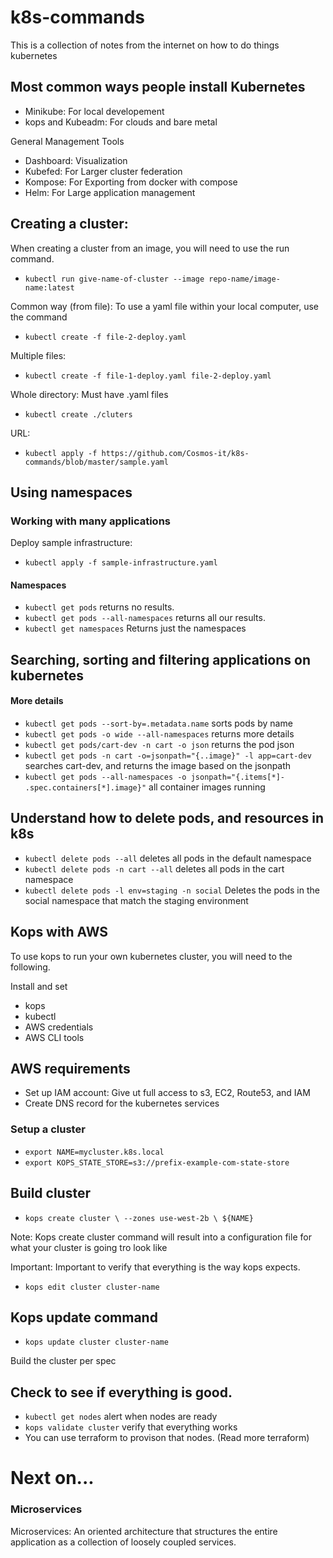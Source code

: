 # k8s-commands

This is a collection of notes from the internet on how to do things kubernetes

## Most common ways people install Kubernetes

- Minikube: For local developement
- kops and Kubeadm: For clouds and bare metal

General Management Tools

- Dashboard: Visualization
- Kubefed: For Larger cluster federation
- Kompose: For Exporting from docker with compose
- Helm: For Large application management

## Creating a cluster:

When creating a cluster from an image, you will need to use the run command.

- `kubectl run give-name-of-cluster --image repo-name/image-name:latest`

Common way (from file): To use a yaml file within your local computer, use the command

- `kubectl create -f file-2-deploy.yaml`

Multiple files:

- `kubectl create -f file-1-deploy.yaml file-2-deploy.yaml`

Whole directory: Must have .yaml files

- `kubectl create ./cluters`

URL:

- `kubectl apply -f https://github.com/Cosmos-it/k8s-commands/blob/master/sample.yaml`

## Using namespaces

### Working with many applications

Deploy sample infrastructure:

- `kubectl apply -f sample-infrastructure.yaml`

#### Namespaces

- `kubectl get pods` returns no results.
- `kubectl get pods --all-namespaces` returns all our results.
- `kubectl get namespaces` Returns just the namespaces

## Searching, sorting and filtering applications on kubernetes

#### More details

- `kubectl get pods --sort-by=.metadata.name` sorts pods by name
- `kubectl get pods -o wide --all-namespaces` returns more details
- `kubectl get pods/cart-dev -n cart -o json` returns the pod json
- `kubectl get pods -n cart -o=jsonpath="{..image}" -l app=cart-dev` searches cart-dev, and returns the image based on the jsonpath
- `kubectl get pods --all-namespaces -o jsonpath="{.items[*]- .spec.containers[*].image}"` all container images running

## Understand how to delete pods, and resources in k8s

- `kubectl delete pods --all` deletes all pods in the default namespace
- `kubectl delete pods -n cart --all` deletes all pods in the cart namespace
- `kubectl delete pods -l env=staging -n social` Deletes the pods in the social namespace that match the staging environment

## Kops with AWS

To use kops to run your own kubernetes cluster, you will need to the following.

Install and set

- kops
- kubectl
- AWS credentials
- AWS CLI tools

## AWS requirements

- Set up IAM account: Give ut full access to s3, EC2, Route53, and IAM
- Create DNS record for the kubernetes services

### Setup a cluster

- `export NAME=mycluster.k8s.local`
- `export KOPS_STATE_STORE=s3://prefix-example-com-state-store`

## Build cluster

- `kops create cluster \ --zones use-west-2b \ ${NAME}`

Note: Kops create cluster command will result into a configuration file for what your cluster is going tro look like

Important: Important to verify that everything is the way kops expects.

- `kops edit cluster cluster-name`

## Kops update command

- `kops update cluster cluster-name`

Build the cluster per spec

## Check to see if everything is good.

- `kubectl get nodes` alert when nodes are ready
- `kops validate cluster` verify that everything works
- You can use terraform to provison that nodes. (Read more terraform)

# Next on...

### Microservices

Microservices: An oriented architecture that structures the entire application as a collection of loosely coupled services.
